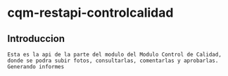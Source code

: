 # cqm-restapi-controlcalidad

## Introduccion

    Esta es la api de la parte del modulo del Modulo Control de Calidad, donde se podra subir fotos, consultarlas, comentarlas y aprobarlas. Generando informes

